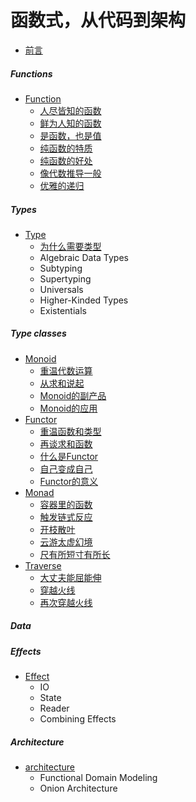 # 函数式，从代码到架构

- [前言](README.md)

##### Functions
- [Function](5_function/READMD.md)
    - [人尽皆知的函数](5_function/1_function.md)
    - [鲜为人知的函数](5_function/2_advanced_func.md)
    - [是函数，也是值](5_function/3_val_def.md)
    - [纯函数的特质](5_function/4_pure_fp.md)
    - [纯函数的好处](5_function/5_why_pure_fp.md)
    - [像代数推导一般](5_function/6_fp_algebra.md)
    - [优雅的递归](5_function/7_recursion.md)

##### Types
- [Type](6_type/READMD.md)
    - [为什么需要类型](6_type/1_why_type.md)
    - Algebraic Data Types
    - Subtyping
    - Supertyping
    - Universals
    - Higher-Kinded Types
    - Existentials

##### Type classes
- [Monoid](1_monoid/README.md)
    - [重温代数运算](1_monoid/1_revisit_algebra.md)
    - [从求和说起](1_monoid/2_sum_function.md)
    - [Monoid的副产品](1_monoid/3_semigroup.md)
    - [Monoid的应用](1_monoid/4_monoid_usage.md)
- [Functor](2_functor/README.md)
    - [重温函数和类型](2_functor/1_revisit_function.md)
    - [再谈求和函数](2_functor/2_sum_func_again.md)
    - [什么是Functor](2_functor/3_what_is_functor.md)
    - [自己变成自己](2_functor/4_endofunctor.md)
    - [Functor的意义](2_functor/5_functor_point.md)
- [Monad](3_monad/README.md)
    - [容器里的函数](3_monad/1_applicative.md)
    - [触发链式反应](3_monad/2_monad.md)
    - [开枝散叶](3_monad/3_tree_monad.md)
    - [云游太虚幻境](3_monad/4_identity.md)
    - [尺有所短寸有所长](3_monad/5_app_vs_monad.md)
- [Traverse](4_traverse/README.md)
    - [大丈夫能屈能伸](4_traverse/1_foldable.md)
    - [穿越火线](4_traverse/2_traverse.md)
    - [再次穿越火线](4_traverse/3_traverse_functor.md)

##### Data

##### Effects
- [Effect]()
    - IO
    - State
    - Reader
    - Combining Effects

##### Architecture
- [architecture]()
    - Functional Domain Modeling
    - Onion Architecture
